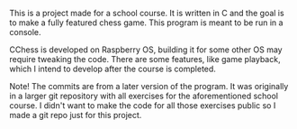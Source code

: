 This is a project made for a school course.
It is written in C and the goal is to make a fully featured chess game. This program is meant to be run in a console.

CChess is developed on Raspberry OS, building it for some other OS may require tweaking the code.
There are some features, like game playback, which I intend to develop after the course is completed. 

Note! The commits are from a later version of the program. It was originally in a larger git repository with all exercises for the aforementioned school course.
I didn't want to make the code for all those exercises public so I made a git repo just for this project.
